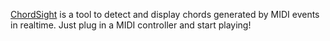 [ChordSight](https://danielmccrystal.github.io/ChordSight/) is a tool to detect and display chords generated by MIDI events in realtime. Just plug in a MIDI controller and start playing!
